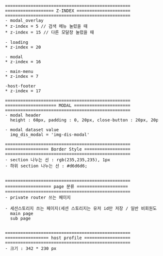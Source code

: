 <pre>
=================================================
=================== Z-INDEX =====================
=================================================
- modal_overlay
* z-index = 5 // 검색 메뉴 눌렀을 때
* z-index = 15 // 다른 모달창 눌렀을 때

- loading
* z-index = 20

- modal
* z-index = 16

- main-menu
* z-index = 7

-host-footer
* z-index = 17

=================================================
==================== MODAL ======================
=================================================
- modal header
  height : 60px, padding : 0, 20px, close-button : 20px, 20px (img : 18px, 18px)

- modal dataset value
  img_dis_modal = 'img-dis-modal'

=================================================
================= Border Style ==================
=================================================
- section 나누는 선 : rgb(235,235,235), 1px
- 하위 section 나누는 선 : #d6d6d6;


=================================================
================== page 분류 ====================
=================================================
- private router 쓰는 페이지

- 세션스토리지 쓰는 페이지(세션 스토리지는 유저 id만 저장 / 일반 비회원도 자유롭게 사용 가능한 페이지)
  main page
  sub page


=================================================
================= host profile ==================
=================================================
- 크기 : 342 * 230 px
</pre>